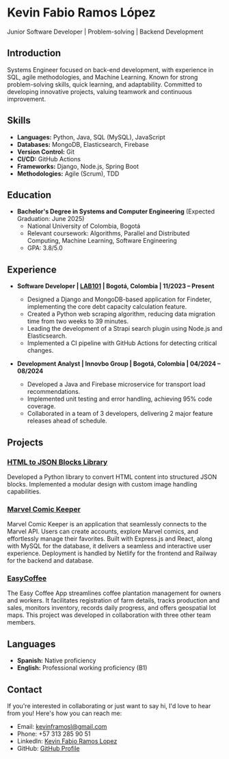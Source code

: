 # **Kevin Fabio Ramos López**

Junior Software Developer | Problem-solving | Backend Development

## **Introduction**

Systems Engineer focused on back-end development, with experience in SQL, agile methodologies, and Machine Learning. Known for strong problem-solving skills, quick learning, and adaptability. Committed to developing innovative projects, valuing teamwork and continuous improvement.

## **Skills**

- **Languages:** Python, Java, SQL (MySQL), JavaScript
- **Databases:** MongoDB, Elasticsearch, Firebase
- **Version Control:** Git
- **CI/CD:** GitHub Actions
- **Frameworks:** Django, Node.js, Spring Boot
- **Methodologies:** Agile (Scrum), TDD

## **Education**

- **Bachelor's Degree in Systems and Computer Engineering** (Expected Graduation: June 2025)
  - National University of Colombia, Bogotá
  - Relevant coursework: Algorithms, Parallel and Distributed Computing, Machine Learning, Software Engineering
  - GPA: 3.8/5.0

## **Experience**

* **Software Developer | [LAB101](https://www.linkedin.com/company/lab101-unal/) | Bogotá, Colombia | 11/2023 – Present**
  * Designed a Django and MongoDB-based application for Findeter, implementing the core debt capacity calculation feature.
  * Created a Python web scraping algorithm, reducing data migration time from two weeks to 39 minutes.
  * Leading the development of a Strapi search plugin using Node.js and Elasticsearch.
  * Implemented a CI pipeline with GitHub Actions for detecting critical changes.

* **Development Analyst | Innovbo Group | Bogotá, Colombia | 04/2024 – 08/2024**
  * Developed a Java and Firebase microservice for transport load recommendations.
  * Implemented unit testing and error handling, achieving 95% code coverage.
  * Collaborated in a team of 3 developers, delivering 2 major feature releases ahead of schedule.

## **Projects**

### [HTML to JSON Blocks Library](https://github.com/NivekTakedown/html-to-json-blocks)
Developed a Python library to convert HTML content into structured JSON blocks. Implemented a modular design with custom image handling capabilities.

### [Marvel Comic Keeper](https://example.com/marvel-comic-keeper)
Marvel Comic Keeper is an application that seamlessly connects to the Marvel API. Users can create accounts, explore Marvel comics, and effortlessly manage their favorites. Built with Express.js and React, along with MySQL for the database, it delivers a seamless and interactive user experience. Deployment is handled by Netlify for the frontend and Railway for the backend and database.

### [EasyCoffee](https://example.com/easy-coffee)
The Easy Coffee App streamlines coffee plantation management for owners and workers. It facilitates registration of farm details, tracks production and sales, monitors inventory, records daily progress, and offers geospatial lot maps. This project was developed in collaboration with three other team members.

## **Languages**

- **Spanish:** Native proficiency
- **English:** Professional working proficiency (B1)

## **Contact**

If you're interested in collaborating or just want to say hi, I'd love to hear from you! Here's how you can reach me:

- Email: [kevinframosl@gmail.com](mailto:kevinframosl@gmail.com)
- Phone: +57 313 285 90 51
- LinkedIn: [Kevin Fabio Ramos Lopez](https://www.linkedin.com/in/kevin-fabio-ramos-lopez-300401250)
- GitHub: [GitHub Profile](https://github.com/NivekTakedown)
